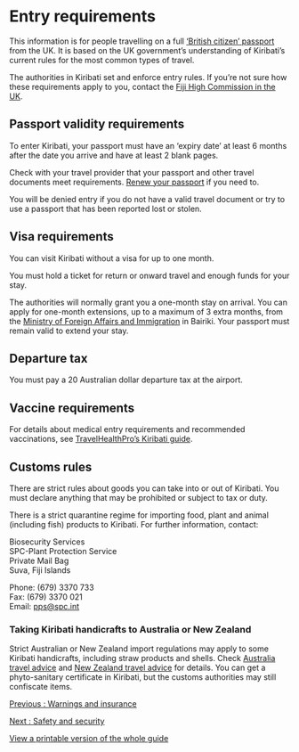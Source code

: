 # Entry requirements

This information is for people travelling on a full [‘British citizen’ passport](https://www.gov.uk/types-of-british-nationality) from the UK. It is based on the UK government’s understanding of Kiribati’s current rules for the most common types of travel.

The authorities in Kiribati set and enforce entry rules. If you’re not sure how these requirements apply to you, contact the [Fiji High Commission in the UK](http://www.fijihighcommission.org.uk/index.html).

## Passport validity requirements

To enter Kiribati, your passport must have an ‘expiry date’ at least 6 months after the date you arrive and have at least 2 blank pages.

Check with your travel provider that your passport and other travel documents meet requirements. [Renew your passport](https://www.gov.uk/renew-adult-passport/renew) if you need to.

You will be denied entry if you do not have a valid travel document or try to use a passport that has been reported lost or stolen.

## Visa requirements

You can visit Kiribati without a visa for up to one month.

You must hold a ticket for return or onward travel and enough funds for your stay.

The authorities will normally grant you a one-month stay on arrival. You can apply for one-month extensions, up to a maximum of 3 extra months, from the [Ministry of Foreign Affairs and Immigration](https://www.mfa.gov.ki/immigration/) in Bairiki. Your passport must remain valid to extend your stay.

## Departure tax

You must pay a 20 Australian dollar departure tax at the airport.

## Vaccine requirements

For details about medical entry requirements and recommended vaccinations, see [TravelHealthPro’s Kiribati guide](https://travelhealthpro.org.uk/country/118/kiribati#Vaccine_Recommendations).

## Customs rules

There are strict rules about goods you can take into or out of Kiribati. You must declare anything that may be prohibited or subject to tax or duty.

There is a strict quarantine regime for importing food, plant and animal (including fish) products to Kiribati. For further information, contact:

Biosecurity Services  
SPC-Plant Protection Service  
Private Mail Bag  
Suva, Fiji Islands

Phone: (679) 3370 733  
Fax: (679) 3370 021  
Email: pps@spc.int

### Taking Kiribati handicrafts to Australia or New Zealand

Strict Australian or New Zealand import regulations may apply to some Kiribati handicrafts, including straw products and shells. Check [Australia travel advice](https://www.gov.uk/foreign-travel-advice/australia/entry-requirements) and [New Zealand travel advice](https://www.gov.uk/foreign-travel-advice/new-zealand/entry-requirements) for details. You can get a phyto-sanitary certificate in Kiribati, but the customs authorities may still confiscate items.

[Previous
:
Warnings and insurance](/foreign-travel-advice/kiribati)

[Next
:
Safety and security](/foreign-travel-advice/kiribati/safety-and-security)

[View a printable version of the whole guide](/foreign-travel-advice/kiribati/print)